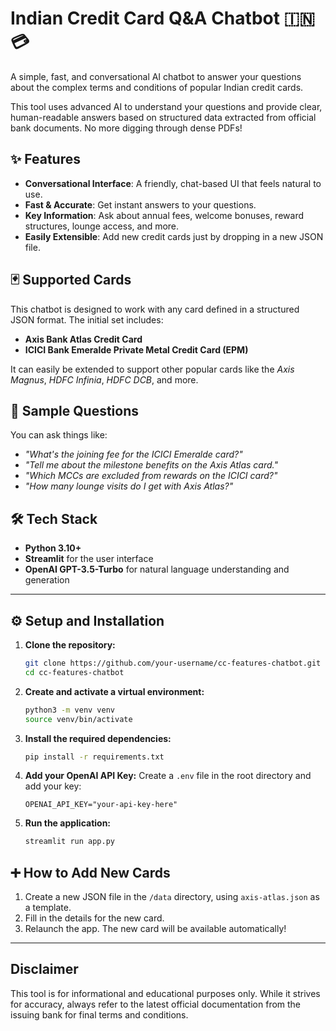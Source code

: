 #  Indian Credit Card Q&A Chatbot 🇮🇳💳

A simple, fast, and conversational AI chatbot to answer your questions about the complex terms and conditions of popular Indian credit cards.

This tool uses advanced AI to understand your questions and provide clear, human-readable answers based on structured data extracted from official bank documents. No more digging through dense PDFs!

## ✨ Features

- **Conversational Interface**: A friendly, chat-based UI that feels natural to use.
- **Fast & Accurate**: Get instant answers to your questions.
- **Key Information**: Ask about annual fees, welcome bonuses, reward structures, lounge access, and more.
- **Easily Extensible**: Add new credit cards just by dropping in a new JSON file.

## 🃏 Supported Cards

This chatbot is designed to work with any card defined in a structured JSON format. The initial set includes:

- **Axis Bank Atlas Credit Card**
- **ICICI Bank Emeralde Private Metal Credit Card (EPM)**

It can easily be extended to support other popular cards like the *Axis Magnus*, *HDFC Infinia*, *HDFC DCB*, and more.

## 🚀 Sample Questions

You can ask things like:
- *"What's the joining fee for the ICICI Emeralde card?"*
- *"Tell me about the milestone benefits on the Axis Atlas card."*
- *"Which MCCs are excluded from rewards on the ICICI card?"*
- *"How many lounge visits do I get with Axis Atlas?"*

## 🛠️ Tech Stack

- **Python 3.10+**
- **Streamlit** for the user interface
- **OpenAI GPT-3.5-Turbo** for natural language understanding and generation

---

## ⚙️ Setup and Installation

1.  **Clone the repository:**
    ```bash
    git clone https://github.com/your-username/cc-features-chatbot.git
    cd cc-features-chatbot
    ```

2.  **Create and activate a virtual environment:**
    ```bash
    python3 -m venv venv
    source venv/bin/activate
    ```

3.  **Install the required dependencies:**
    ```bash
    pip install -r requirements.txt
    ```

4.  **Add your OpenAI API Key:**
    Create a `.env` file in the root directory and add your key:
    ```
    OPENAI_API_KEY="your-api-key-here"
    ```

5.  **Run the application:**
    ```bash
    streamlit run app.py
    ```

## ➕ How to Add New Cards

1.  Create a new JSON file in the `/data` directory, using `axis-atlas.json` as a template.
2.  Fill in the details for the new card.
3.  Relaunch the app. The new card will be available automatically!

---

## Disclaimer

This tool is for informational and educational purposes only. While it strives for accuracy, always refer to the latest official documentation from the issuing bank for final terms and conditions.
